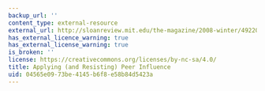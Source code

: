 ```yaml
---
backup_url: ''
content_type: external-resource
external_url: http://sloanreview.mit.edu/the-magazine/2008-winter/49220/applying-and-resisting-peer-influence/
has_external_licence_warning: true
has_external_license_warning: true
is_broken: ''
license: https://creativecommons.org/licenses/by-nc-sa/4.0/
title: Applying (and Resisting) Peer Influence
uid: 04565e09-73be-4145-b6f8-e58b84d5423a
---
```

